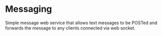 # Messaging
Simple message web service that allows text messages to be POSTed and forwards the message to any clients connected via web socket.
